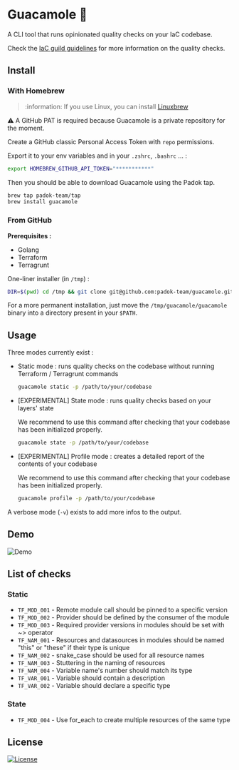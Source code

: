 # Guacamole 🥑

A CLI tool that runs opinionated quality checks on your IaC codebase.

Check the [IaC guild guidelines](https://padok-team.github.io/docs-terraform-guidelines/) for more information on the quality checks.

## Install

### With Homebrew

> :information: If you use Linux, you can install [Linuxbrew](https://docs.brew.sh/Homebrew-on-Linux)

:warning: A GitHub PAT is required because Guacamole is a private repository for the moment.

Create a GitHub classic Personal Access Token with `repo` permissions.

Export it to your env variables and in your `.zshrc`, `.bashrc` ... :

```bash
export HOMEBREW_GITHUB_API_TOKEN="***********"
```

Then you should be able to download Guacamole using the Padok tap.

```bash
brew tap padok-team/tap
brew install guacamole
```
### From GitHub

**Prerequisites :**
- Golang
- Terraform
- Terragrunt

One-liner installer (in `/tmp`) :

```bash
DIR=$(pwd) cd /tmp && git clone git@github.com:padok-team/guacamole.git && cd guacamole && go build && alias guacamole=/tmp/guacamole/guacamole && cd $DIR
```

For a more permanent installation, just move the `/tmp/guacamole/guacamole` binary into a directory present in your `$PATH`.

## Usage

Three modes currently exist :

- Static mode : runs quality checks on the codebase without running Terraform / Terragrunt commands

  ```bash
  guacamole static -p /path/to/your/codebase
  ```

- [EXPERIMENTAL] State mode : runs quality checks based on your layers' state
  
  We recommend to use this command after checking that your codebase has been initialized properly.


  ```bash
  guacamole state -p /path/to/your/codebase
  ```

- [EXPERIMENTAL] Profile mode : creates a detailed report of the contents of your codebase

  We recommend to use this command after checking that your codebase has been initialized properly.

  ```bash
  guacamole profile -p /path/to/your/codebase
  ```

A verbose mode (`-v`) exists to add more infos to the output.

## Demo

![Demo](/assets/demo.gif)

## List of checks

### Static

- `TF_MOD_001` - Remote module call should be pinned to a specific version
- `TF_MOD_002` - Provider should be defined by the consumer of the module
- `TF_MOD_003` - Required provider versions in modules should be set with ~> operator
- `TF_NAM_001` - Resources and datasources in modules should be named "this" or "these" if their type is unique
- `TF_NAM_002` - snake_case should be used for all resource names
- `TF_NAM_003` - Stuttering in the naming of resources
- `TF_NAM_004` - Variable name's number should match its type
- `TF_VAR_001` - Variable should contain a description
- `TF_VAR_002` - Variable should declare a specific type

### State

- `TF_MOD_004` - Use for_each to create multiple resources of the same type

## License

[![License](https://img.shields.io/badge/License-Apache_2.0-blue.svg)](https://opensource.org/licenses/Apache-2.0)
